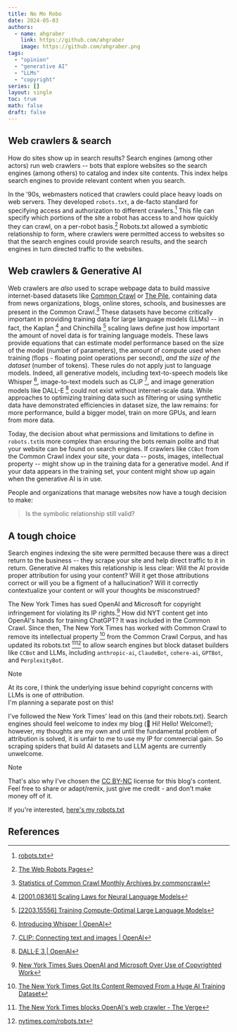 ```yaml
---
title: No Mo Robo
date: 2024-05-03
authors:
  - name: ahgraber
    link: https://github.com/ahgraber
    image: https://github.com/ahgraber.png
tags:
  - "opinion"
  - "generative AI"
  - "LLMs"
  - "copyright"
series: []
layout: single
toc: true
math: false
draft: false
---
```


## Web crawlers & search

How do sites show up in search results? Search engines (among other actors) run web crawlers -- bots that explore websites so the search engines (among others) to catalog and index site contents. This index helps search engines to provide
relevant content when you search.

In the '90s, webmasters noticed that crawlers could place heavy loads on web servers. They developed `robots.txt`, a de-facto standard for specifying access and authorization to different crawlers.[^1] This file can specify which portions
of the site a robot has access to and how quickly they can crawl, on a per-robot basis.[^2] Robots.txt allowed a symbiotic relationship to form, where crawlers were permitted access to websites so that the search engines could provide
search results, and the search engines in turn directed traffic to the websites.

## Web crawlers & Generative AI

Web crawlers are _also_ used to scrape webpage data to build massive internet-based datasets like [Common Crawl](https://commoncrawl.org/) or [The Pile](https://pile.eleuther.ai/), containing data from news organizations, blogs, online
stores, schools, and businesses are present in the Common Crawl.[^3] These datasets have become critically important in providing training data for large language models (LLMs) -- in fact, the Kaplan [^4] and Chinchilla [^5] scaling laws
define just how important the amount of novel data is for training language models. These laws provide equations that can estimate model performance based on the size of the model (number of parameters), the amount of compute used when
training (flops - floating point operations per second), _and the size of the dataset_ (number of tokens). These rules do not apply just to language models. Indeed, all generative models, including text-to-speech models like Whisper [^6],
image-to-text models such as CLiP [^7], and image generation models like DALL-E [^8] could not exist without internet-scale data. While approaches to optimizing training data such as filtering or using synthetic data have demonstrated
efficiencies in dataset size, the law remains: for more performance, build a bigger model, train on more GPUs, and learn from more data.

Today, the decision about what permissions and limitations to define in `robots.txt`is more complex than ensuring the bots remain polite and that your website can be found on search engines. If crawlers like `CCBot` from the Common Crawl
index your site, your data -- posts, images, intellectual property -- might show up in the training data for a generative model. And if your data appears in the training set, your content might show up again when the generative AI is in
use.

People and organizations that manage websites now have a tough decision to make:

> Is the symbolic relationship still valid?

## A tough choice

Search engines indexing the site were permitted because there was a direct return to the business -- they scrape your site and help direct traffic to it in return. Generative AI makes this relationship is less clear: Will the AI provide
proper attribution for using your content? Will it get those attributions correct or will you be a figment of a hallucination? Will it correctly contextualize your content or will your thoughts be misconstrued?

The New York Times has sued OpenAI and Microsoft for copyright infringement for violating its IP rights.[^9] How did NYT content get into OpenAI's hands for training ChatGPT? It was included in the Common Crawl. Since then, The New York
Times has worked with Common Crawl to remove its intellectual property [^10] from the Common Crawl Corpus, and has updated its robots.txt [^11][^12] to allow search engines but block dataset builders like `CCBot` and LLMs, including
`anthropic-ai`, `ClaudeBot`, `cohere-ai`, `GPTBot`, and `PerplexityBot`.

> [!NOTE]
>
> At its core, I think the underlying issue behind copyright concerns with LLMs is one of _attribution_.  
> I'm planning a separate post on this!

I've followed the New York Times' lead on this (and their robots.txt). Search engines should feel welcome to index my blog (👋 Hi! Hello! Welcome!); however, my thoughts are my own and until the fundamental problem of attribution is
solved, it is unfair to me to use my IP for commercial gain. So scraping spiders that build AI datasets and LLM agents are currently unwelcome.

> [!NOTE]
>
> That's also why I've chosen the [CC BY-NC](https://creativecommons.org/licenses/by-nc/4.0/) license for this blog's content.  
> Feel free to share or adapt/remix, just give me credit - and don't make money off of it.

If you're interested, [here's my robots.txt](https://aimlbling-about.ninerealmlabs.com/robots.txt)

## References

[^1]: [robots.txt](https://en.wikipedia.org/wiki/Robots.txt)

[^2]: [The Web Robots Pages](https://www.robotstxt.org/)

[^3]: [Statistics of Common Crawl Monthly Archives by commoncrawl](https://commoncrawl.github.io/cc-crawl-statistics/plots/domains)

[^4]: [[2001.08361] Scaling Laws for Neural Language Models](https://arxiv.org/abs/2001.08361)

[^5]: [[2203.15556] Training Compute-Optimal Large Language Models](https://arxiv.org/abs/2203.15556)

[^6]: [Introducing Whisper | OpenAI](https://openai.com/index/whisper)

[^7]: [CLIP: Connecting text and images | OpenAI](https://openai.com/index/clip)

[^8]: [DALL·E 3 | OpenAI](https://openai.com/index/dall-e-3)

[^9]: [New York Times Sues OpenAI and Microsoft Over Use of Copyrighted Work](https://www.nytimes.com/2023/12/27/business/media/new-york-times-open-ai-microsoft-lawsuit.html)

[^10]: [The New York Times Got Its Content Removed From a Huge AI Training Dataset](https://www.businessinsider.com/new-york-times-content-removed-common-crawl-ai-training-dataset-2023-11)

[^11]: [The New York Times blocks OpenAI's web crawler - The Verge](https://www.theverge.com/2023/8/21/23840705/new-york-times-openai-web-crawler-ai-gpt)

[^12]: [nytimes.com/robots.txt](https://www.nytimes.com/robots.txt)
